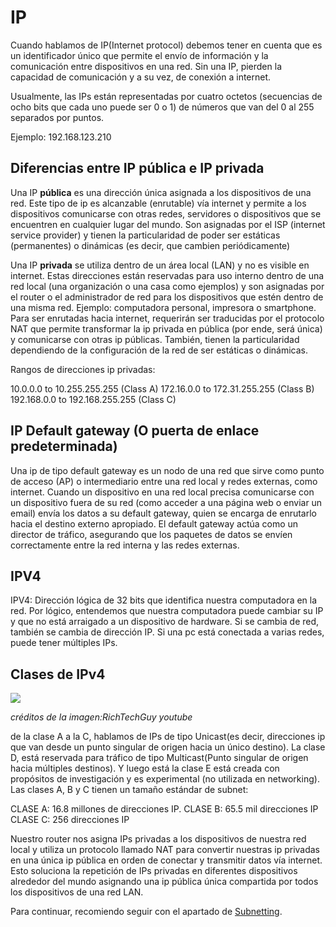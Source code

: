 # IP

Cuando hablamos de IP(Internet protocol) debemos tener en cuenta que es un identificador único que permite el envío de información y la comunicación entre dispositivos en una red. Sin una IP, pierden la capacidad de comunicación y a su vez, de conexión a internet.

Usualmente, las IPs están representadas por cuatro octetos (secuencias de ocho bits que cada uno puede ser 0 o 1) de números que van del 0 al 255 separados por puntos.

Ejemplo: 192.168.123.210

## Diferencias entre IP pública e IP privada

Una IP **pública** es una dirección única asignada a los dispositivos de una red. Este tipo de ip es alcanzable (enrutable) vía internet y permite a los dispositivos comunicarse con otras redes, servidores o dispositivos que se encuentren en cualquier lugar del mundo. Son asignadas por el ISP (internet service provider) y tienen la particularidad de poder ser estáticas (permanentes) o dinámicas (es decir, que cambien periódicamente)

Una IP **privada** se utiliza dentro de un área local (LAN) y no es visible en internet. Estas direcciones están reservadas para uso interno dentro de una red local (una organización o una casa como ejemplos) y son asignadas por el router o el administrador de red para los dispositivos que estén dentro de una misma red. Ejemplo: computadora personal, impresora o smartphone. Para ser enrutadas hacia internet, requerirán ser traducidas por el protocolo NAT que permite transformar la ip privada en pública (por ende, será única) y comunicarse con otras ip públicas. También, tienen la particularidad dependiendo de la configuración de la red de ser estáticas o dinámicas.

Rangos de direcciones ip privadas:

10.0.0.0 to 10.255.255.255 (Class A)
172.16.0.0 to 172.31.255.255 (Class B)
192.168.0.0 to 192.168.255.255 (Class C)

## IP Default gateway (O puerta de enlace predeterminada)

Una ip de tipo default gateway es un nodo de una red que sirve como punto de acceso (AP) o intermediario entre una red local y redes externas, como internet. Cuando un dispositivo en una red local precisa comunicarse con un dispositivo fuera de su red (como acceder a una página web o enviar un email) envía los datos a su default gateway, quien se encarga de enrutarlo hacia el destino externo apropiado. El default gateway actúa como un director de tráfico, asegurando que los paquetes de datos se envíen correctamente entre la red interna y las redes externas.

## IPV4

IPV4: Dirección lógica de 32 bits que identifica nuestra computadora en la red. Por lógico, entendemos que nuestra computadora puede cambiar su IP y que no está arraigado a un dispositivo de hardware. Si se cambia de red, también se cambia de dirección IP. Si una pc está conectada a varias redes, puede tener múltiples IPs.

## Clases de IPv4

<img src="img\ipv4classes.png"/>

*créditos de la imagen:RichTechGuy youtube*

de la clase A a la C, hablamos de IPs de tipo Unicast(es decir, direcciones ip que van desde un punto singular de origen hacia un único destino). La clase D, está reservada para tráfico de tipo Multicast(Punto singular de origen hacia múltiples destinos). Y luego está la clase E está creada con propósitos de investigación y es experimental (no utilizada en networking). Las clases A, B y C tienen un tamaño estándar de subnet:

CLASE A: 16.8 millones de direcciones IP.
CLASE B: 65.5 mil direcciones IP
CLASE C: 256 direcciones IP

Nuestro router nos asigna IPs privadas a los dispositivos de nuestra red local y utiliza un protocolo llamado NAT para convertir nuestras ip privadas en una única ip pública en orden de conectar y transmitir datos vía internet. Esto soluciona la repetición de IPs privadas en diferentes dispositivos alrededor del mundo asignando una ip pública única compartida por todos los dispositivos de una red LAN.

Para continuar, recomiendo seguir con el apartado de <a href="Subnetting.md" target="_blank">Subnetting</a>.


 

